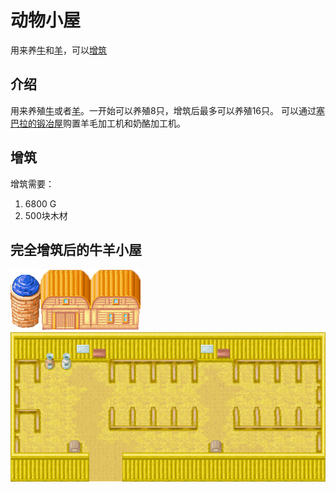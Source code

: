 # 动物小屋

用来养[牛](/life/pasture/cow.md)和[羊](/life/pasture/sheep.md)，可以[增筑](/place/expansion.md)

## 介绍

用来养殖[牛](/life/pasture/cow.md)或者[羊](/life/pasture/sheep.md)。一开始可以养殖8只，增筑后最多可以养殖16只。
可以通过[塞巴拉的锻冶屋](/place/Forging.md)购置羊毛加工机和奶酪加工机。

## 增筑

增筑需要：

1. 6800 G
2. 500块木材

## 完全增筑后的牛羊小屋

![dwxw1](Nyxw01.png)
![dwxw2](Nyxw.png)

